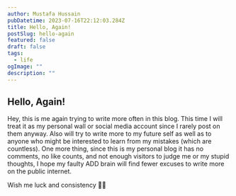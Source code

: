 ```yaml
---
author: Mustafa Hussain
pubDatetime: 2023-07-16T22:12:03.284Z
title: Hello, Again!
postSlug: hello-again
featured: false
draft: false
tags:
  - life
ogImage: ""
description: ""
---
```


## Hello, Again!
Hey, this is me again trying to write more often in this blog. This time I will treat it as my personal wall or social media account since I rarely post on them anyway. Also will try to write more to my future self as well as to anyone who might be interested to learn from my mistakes (which are countless). 
One more thing, since this is my personal blog it has no comments, no like counts, and not enough visitors to judge me or my stupid thoughts, I hope my faulty ADD brain will find fewer excuses to write more on the public internet.

Wish me luck and consistency 🤞🏾

